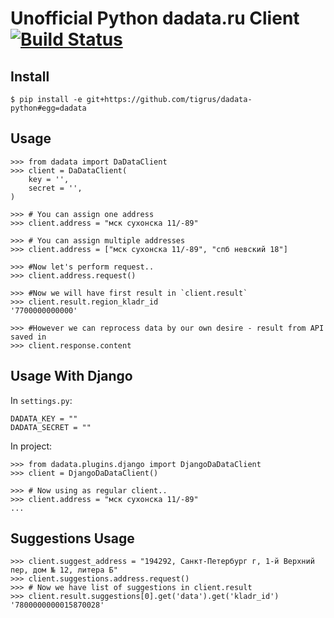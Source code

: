 Unofficial Python dadata.ru Client [![Build Status](https://travis-ci.org/tigrus/dadata-python.svg?branch=master)](https://travis-ci.org/tigrus/dadata-python)
===============================================

## Install

```
$ pip install -e git+https://github.com/tigrus/dadata-python#egg=dadata
```

## Usage

```
>>> from dadata import DaDataClient
>>> client = DaDataClient(
    key = '',
    secret = '',
)

>>> # You can assign one address
>>> client.address = "мск сухонска 11/-89"

>>> # You can assign multiple addresses
>>> client.address = ["мск сухонска 11/-89", "спб невский 18"]

>>> #Now let's perform request..
>>> client.address.request()

>>> #Now we will have first result in `client.result`
>>> client.result.region_kladr_id
'7700000000000'

>>> #However we can reprocess data by our own desire - result from API saved in 
>>> client.response.content
```

## Usage With Django

In `settings.py`:
```
DADATA_KEY = ""
DADATA_SECRET = ""
```

In project:
```
>>> from dadata.plugins.django import DjangoDaDataClient
>>> client = DjangoDaDataClient()

>>> # Now using as regular client..
>>> client.address = "мск сухонска 11/-89"
...
```

## Suggestions Usage


```
>>> client.suggest_address = "194292, Санкт-Петербург г, 1-й Верхний пер, дом № 12, литера Б"
>>> client.suggestions.address.request()
>>> # Now we have list of suggestions in client.result
>>> client.result.suggestions[0].get('data').get('kladr_id')
'7800000000015870028'
```
